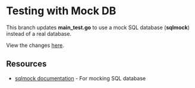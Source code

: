 # Testing with Mock DB

This branch updates **main_test.go** to use a mock SQL database (**sqlmock**) instead of a real database.

View the changes [here](https://github.com/GaryJX/golang-api-example/compare/main..mockDBTest?diff=split).

## Resources

- [sqlmock documentation](https://github.com/DATA-DOG/go-sqlmock) - For mocking SQL database
